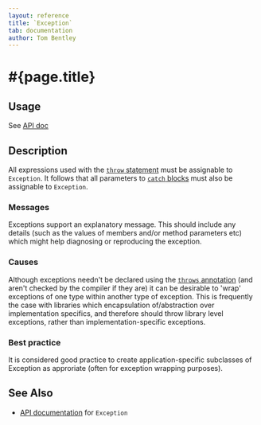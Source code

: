 ```yaml
---
layout: reference
title: `Exception`
tab: documentation
author: Tom Bentley
---
```


# #{page.title}

## Usage

See [API doc](FIXME)

## Description

All expressions used with the [`throw` statement](../../statement/throw) 
must be assignable to `Exception`. It follows that all parameters to 
[`catch` blocks](../../statement/try#any_number_of_catch_blocks...) 
must also be assignable to `Exception`.

### Messages

Exceptions support an explanatory message. This should include any details
(such as the values of members and/or method parameters etc) which might help 
diagnosing or reproducing the exception.

### Causes

Although exceptions needn't be declared using the 
[`throws` annotation](../throws) (and aren't checked by the compiler if they 
are) it can be desirable to 'wrap' exceptions of one type within another type 
of exception. This is frequently the case with libraries which 
encapsulation of/abstraction over implementation specifics, and therefore 
should throw library level exceptions, rather than implementation-specific
exceptions.

### Best practice

It is considered good practice to create application-specific subclasses of 
Exception as approriate (often for exception wrapping purposes).

## See Also

* [API documentation](#{site.urls.apidoc}/ceylon/language/Exception.html) for `Exception`

